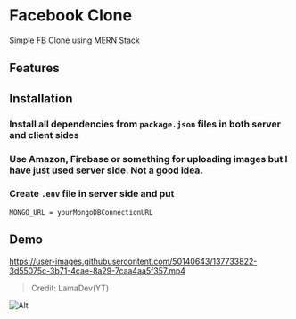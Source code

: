 # Facebook Clone

Simple FB Clone using MERN Stack

## Features

## Installation

### Install all dependencies from `package.json` files in both server and client sides

### Use Amazon, Firebase or something for uploading images but I have just used server side. Not a good idea.

### Create `.env` file in server side and put

```
MONGO_URL = yourMongoDBConnectionURL
```

## Demo

https://user-images.githubusercontent.com/50140643/137733822-3d55075c-3b71-4cae-8a29-7caa4aa5f357.mp4

> Credit: LamaDev(YT)

![Alt](https://repobeats.axiom.co/api/embed/5296be9118eb1a3d6f063fcd6683e916edf97d9a.svg "Repobeats analytics image")
